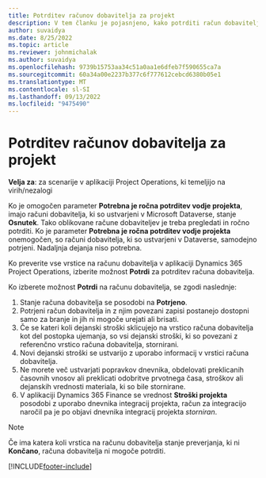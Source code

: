 ```yaml
---
title: Potrditev računov dobavitelja za projekt
description: V tem članku je pojasnjeno, kako potrditi račun dobavitelja za projekt v programu Microsoft Dynamics 365 Project Operations, in opisano, kakšen je finančni učinek potrditve računa dobavitelja za projekt.
author: suvaidya
ms.date: 8/25/2022
ms.topic: article
ms.reviewer: johnmichalak
ms.author: suvaidya
ms.openlocfilehash: 9739b15753aa34c51a0aa1e6dfeb7f590655ca7a
ms.sourcegitcommit: 60a34a00e2237b377c6f777612cebcd6380b05e1
ms.translationtype: MT
ms.contentlocale: sl-SI
ms.lasthandoff: 09/13/2022
ms.locfileid: "9475490"
---
```

# <a name="confirm-project-vendor-invoices"></a>Potrditev računov dobavitelja za projekt

**Velja za**: za scenarije v aplikaciji Project Operations, ki temeljijo na virih/nezalogi

Ko je omogočen parameter **Potrebna je ročna potrditev vodje projekta**, imajo računi dobavitelja, ki so ustvarjeni v Microsoft Dataverse, stanje **Osnutek**. Tako oblikovane račune dobaviteljev je treba pregledati in ročno potrditi. Ko je parameter **Potrebna je ročna potrditev vodje projekta** onemogočen, so računi dobavitelja, ki so ustvarjeni v Dataverse, samodejno potrjeni. Nadaljnja dejanja niso potrebna. 

Ko preverite vse vrstice na računu dobavitelja v aplikaciji Dynamics 365 Project Operations, izberite možnost **Potrdi** za potrditev računa dobavitelja.

Ko izberete možnost **Potrdi** na računu dobavitelja, se zgodi naslednje:

1. Stanje računa dobavitelja se posodobi na **Potrjeno**.
1. Potrjeni račun dobavitelja in z njim povezani zapisi postanejo dostopni samo za branje in jih ni mogoče urejati ali brisati.
1. Če se kateri koli dejanski stroški sklicujejo na vrstico računa dobavitelja kot del postopka ujemanja, so vsi dejanski stroški, ki so povezani z referenčno vrstico računa dobavitelja, stornirani.
1. Novi dejanski stroški se ustvarijo z uporabo informacij v vrstici računa dobavitelja.
1. Ne morete več ustvarjati popravkov dnevnika, obdelovati preklicanih časovnih vnosov ali preklicati odobritve prvotnega časa, stroškov ali dejanskih vrednosti materiala, ki so bile stornirane.
1. V aplikaciji Dynamics 365 Finance se vrednost **Stroški projekta** posodobi z uporabo dnevnika integracij projekta, račun za integracijo naročil pa je po objavi dnevnika integracij projekta *storniran*.

> [!NOTE]
> Če ima katera koli vrstica na računu dobavitelja stanje preverjanja, ki ni **Končano**, računa dobavitelja ni mogoče potrditi.

[!INCLUDE[footer-include](../includes/footer-banner.md)]
